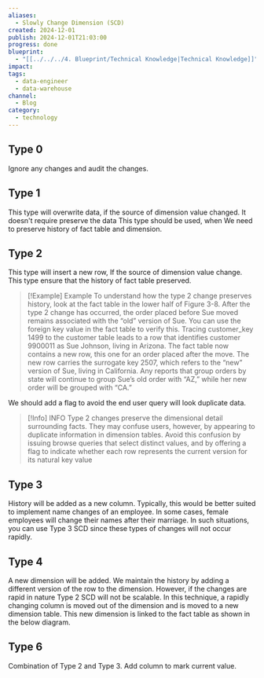 ```yaml
---
aliases:
  - Slowly Change Dimension (SCD)
created: 2024-12-01
publish: 2024-12-01T21:03:00
progress: done
blueprint:
  - "[[../../../4. Blueprint/Technical Knowledge|Technical Knowledge]]"
impact: 
tags:
  - data-engineer
  - data-warehouse
channel:
  - Blog
category:
  - technology
---
```

## Type 0
Ignore any changes and audit the changes.
## Type 1
This type will overwrite data, if the source of dimension value changed. It doesn't require preserve the data
This type should be used, when We need to preserve history of fact table and dimension.
## Type 2
This type will insert a new row, If the source of dimension value change.
This type ensure that the history of fact table preserved.
> [!Example] Example
> To understand how the type 2 change preserves history, look at the fact table in the lower half of Figure 3-8. After the type 2 change has occurred, the order placed before Sue moved remains associated with the “old” version of Sue. You can use the foreign key value in the fact table to verify this. Tracing customer_key 1499 to the customer table leads to a row that identifies customer 9900011 as Sue Johnson, living in Arizona. The fact table now contains a new row, this one for an order placed after the move. The new row carries the surrogate key 2507, which refers to the “new” version of Sue, living in California. Any reports that group orders by state will continue to group Sue’s old order with “AZ,” while her new order will be grouped with “CA.”

We should add a flag to avoid the end user query will look duplicate data.
> [!Info] INFO
> Type 2 changes preserve the dimensional detail surrounding facts. They may confuse users, however, by appearing to duplicate information in dimension tables. Avoid this confusion by issuing browse queries that select distinct values, and by offering a flag to indicate whether each row represents the current version for its natural key value
## Type 3
History will be added as a new column.
Typically, this would be better suited to implement name changes of an employee. In some cases, female employees will change their names after their marriage. In such situations, you can use Type 3 SCD since these types of changes will not occur rapidly.
## Type 4
A new dimension will be added.
We maintain the history by adding a different version of the row to the dimension. However, if the changes are rapid in nature Type 2 SCD will not be scalable.
In this technique, a rapidly changing column is moved out of the dimension and is moved to a new dimension table. This new dimension is linked to the fact table as shown in the below diagram.
## Type 6
Combination of Type 2 and Type 3.
Add column to mark current value.
